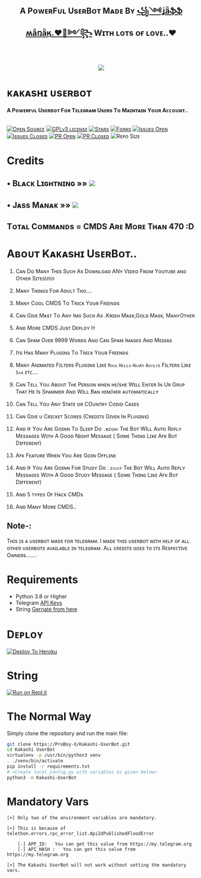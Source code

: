 <h2 align="center"><b>A PᴏᴡᴇʀFᴜʟ UsᴇʀBᴏᴛ Mᴀᴅᴇ Bʏ <a href="https://telegram.dog/Its_JassManak">꧁༺ʝǟֆֆ ʍǟռǟӄ.♥️👻༻꧂</a> Wɪᴛʜ ʟᴏᴛs ᴏғ ʟᴏᴠᴇ..❤️</b></h2> 
<br>
<p align="center"><a href="https://t.me/Kakashi_Support"><img 
src="https://telegra.ph/file/8e158f3cccac5ee2eeece.jpg"></a></p> 
</p>
<h1>ᴋᴀᴋᴀsʜɪ ᴜsᴇʀʙᴏᴛ</h1>
<b>A Pᴏᴡᴇʀғᴜʟ Usᴇʀʙᴏᴛ Fᴏʀ Tᴇʟᴇɢʀᴀᴍ Usᴇʀs Tᴏ Mᴀɪɴᴛᴀɪɴ Yᴏᴜʀ Aᴄᴄᴏᴜɴᴛ..</b>
<br>
<br>

[![Oᴘᴇɴ Sᴏᴜʀᴄᴇ](https://badges.frapsoft.com/os/v1/open-source.png?v=103)]( https://github.com/ProBoy-X/Kakashi-UserBot)
[![GPLᴠ3 ʟɪᴄᴇɴsᴇ](https://img.shields.io/badge/License-GPLv3-blue.svg?&style=flat-square)]( https://github.com/ProBoy-X/Kakashi-UserBot#copyright--license)
[![Sᴛᴀʀs](https://img.shields.io/github/stars/ProBoy-X/Kakashi-UserBot?&style=flat-square)]( https://github.com/ProBoy-X/Kakashi-UserBot/stargazers)
[![Fᴏʀᴋs](https://img.shields.io/github/forks/ProBoy-X/Kakashi-UserBot?&style=flat-square)]( https://github.com/ProBoy-X/Kakashi-UserBot/network/members)
[![Issᴜᴇs Oᴘᴇɴ](https://img.shields.io/github/issues/ProBoy-X/Kakashi-UserBot?&style=flat-square)]( https://github.com/ProBoy-X/Kakashi-UserBot/issues)
[![Issᴜᴇs Cʟᴏsᴇᴅ](https://img.shields.io/github/issues-closed/ProBoy-X/Kakashi-UserBot?&style=flat-square)]( https://github.com/ProBoy-X/Kakashi-UserBot/issues?q=is:closed)
[![PR Oᴘᴇɴ](https://img.shields.io/github/issues-pr/ProBoy-X/Kakashi-UserBot?&style=flat-square)]( https://github.com/ProBoy-X/Kakashi-UserBot/pulls)
[![PR Cʟᴏsᴇᴅ](https://img.shields.io/github/issues-pr-closed/ProBoy-X/Kakashi-UserBot?&style=flat-square)]( https://github.com/ProBoy-X/Kakashi-UserBot/pulls?q=is:closed)
![Rᴇᴘᴏ Sɪᴢᴇ](https://img.shields.io/github/repo-size/ProBoy-X/Kakashi-UserBot?style=flat-square)
<br>

# Credits 
## • Bʟᴀᴄᴋ Lɪɢʜᴛɴɪɴɢ »» <a href="https://github.com/keinshin/Black-Lightning" alt="B Lɪɢʜᴛɴɪɴɢ"> <img src="https://img.shields.io/badge/Black-Lightning-E5E4E2?logo=github" /></a>
## • Jᴀss Mᴀɴᴀᴋ »» <a href="https://github.com/JassManak1125" alt="Jᴀss"> <img src="https://img.shields.io/badge/Jᴀss Mᴀɴᴀᴋ-8f4b3d?logo=github" /></a>


## Tᴏᴛᴀʟ Cᴏᴍᴍᴀɴᴅs = CMDS Aʀᴇ Mᴏʀᴇ Tʜᴀɴ 470 :D


# Aʙᴏᴜᴛ Kᴀᴋᴀsʜɪ UsᴇʀBᴏᴛ..

1. Cᴀɴ Dᴏ Mᴀɴʏ Tʜɪs Sᴜᴄʜ As Dᴏᴡɴʟᴏᴀᴅ ANʏ Vɪᴅᴇᴏ Fʀᴏᴍ Yᴏᴜᴛᴜʙᴇ ᴀɴᴅ Oᴛʜᴇʀ Sɪᴛᴇs\n\n



2. Mᴀɴʏ Tʜɪɴɢs Fᴏʀ Aᴅᴜʟᴛ Tʜᴏ....




3. Mᴀɴʏ Cᴏᴏʟ CMDS Tᴏ Tʀɪᴄᴋ Yᴏᴜʀ Fʀɪᴇɴᴅs




4. Cᴀɴ Gɪᴠᴇ Mᴀsᴛ Tᴏ Aɴʏ Iᴍɢ Sᴜᴄʜ As .Kʀɪsʜ Mᴀsᴋ,Gᴏʟᴅ Mᴀsᴋ, MᴀɴʏOᴛʜᴇʀ




5. Aɴᴅ Mᴏʀᴇ CMDS Jᴜsᴛ Dᴇᴘʟᴏʏ Iᴛ 




6. Cᴀɴ Sᴘᴀᴍ Oᴠᴇʀ 9999 Wᴏʀᴅs Aɴᴅ Cᴀɴ Sᴘᴀᴍ Iᴍᴀɢᴇs Aɴᴅ Mᴇᴅɪᴀs




7. Iᴛs Hᴀs Mᴀɴʏ Pʟᴜɢɪɴs Tᴏ Tʀɪᴄᴋ Yᴏᴜʀ Fʀɪᴇɴᴅs 





8. Mᴀɴʏ  Aɴɪᴍᴀᴛᴇᴅ Fɪʟᴛᴇʀs Pʟᴜɢɪɴs Lɪᴋᴇ ```Rᴏᴄᴋ``` ```Hᴇʟʟᴏ```  ```Hᴇᴀʀᴛ```  ```Aᴅᴜʟᴛs``` Fɪʟᴛᴇʀs Lɪᴋᴇ ``Sᴀx`` ᴇᴛᴄ.... 





9. Cᴀɴ Tᴇʟʟ Yᴏᴜ Aʙᴏᴜᴛ Tʜᴇ Pᴇʀsᴏɴ ᴡʜᴇɴ ʜᴇ/sʜᴇ Wɪʟʟ Eɴᴛᴇʀ Iɴ Uʀ Gʀᴜᴘ Tʜᴀᴛ Hᴇ Is Sᴘᴀᴍᴍᴇʀ Aɴᴅ Wɪʟʟ Bᴀɴ ʜɪᴍ/ʜᴇʀ ᴀᴜᴛᴏᴍᴀᴛɪᴄᴀʟʟʏ




10. Cᴀɴ Tᴇʟʟ Yᴏᴜ Aɴʏ Sᴛᴀᴛᴇ ᴏʀ COᴜɴᴛʀʏ Cᴏɪᴠᴅ Cᴀsᴇs




11. Cᴀɴ Gɪᴠᴇ ᴜ Cʀɪᴄᴋᴇᴛ Sᴄᴏʀᴇs (Cʀᴇᴅɪᴛs Gɪᴠᴇɴ Iɴ Pʟᴜɢɪɴs)




12. Aɴᴅ Iғ Yᴏᴜ Aʀᴇ Gᴏɪɴɴ Tᴏ Sʟᴇᴇᴘ Dᴏ ```.ɴɪɢʜᴛ``` Tʜᴇ Bᴏᴛ WIʟʟ Aᴜᴛᴏ Rᴇᴘʟʏ Mᴇssᴀɢᴇs Wɪᴛʜ A Gᴏᴏᴅ Nɪɢʜᴛ Mᴇssᴀɢᴇ ( Sᴏᴍᴇ Tʜɪɴɢ Lɪᴋᴇ Aғᴋ Bᴜᴛ Dɪғғᴇʀᴇɴᴛ)





13. Aғᴋ Fᴇᴀᴛᴜʀᴇ Wʜᴇɴ Yᴏᴜ Aʀᴇ Gᴏɪɴ Oғғʟɪɴᴇ




14. Aɴᴅ Iғ Yᴏᴜ Aʀᴇ Gᴏɪɴɴ Fᴏʀ Sᴛᴜᴅʏ  Dᴏ ```.sᴛᴜᴅʏ``` Tʜᴇ Bᴏᴛ WIʟʟ Aᴜᴛᴏ Rᴇᴘʟʏ Mᴇssᴀɢᴇs Wɪᴛʜ A Gᴏᴏᴅ Sᴛᴜᴅʏ Mᴇssᴀɢᴇ ( Sᴏᴍᴇ Tʜɪɴɢ Lɪᴋᴇ Aғᴋ Bᴜᴛ Dɪғғᴇʀᴇɴᴛ)




15. Aɴᴅ 5 ᴛʏᴘᴇs Oғ Hᴀᴄᴋ CMDs




16. Aɴᴅ Mᴀɴʏ Mᴏʀᴇ CMDS..




## Note-: 

Tʜɪs ɪs ᴀ ᴜsᴇʀʙᴏᴛ ᴍᴀᴅᴇ ғᴏʀ ᴛᴇʟᴇɢʀᴀᴍ. I ᴍᴀᴅᴇ ᴛʜɪs ᴜsᴇʀʙᴏᴛ ᴡɪᴛʜ ʜᴇʟᴘ ᴏғ ᴀʟʟ ᴏᴛʜᴇʀ ᴜsᴇʀʙᴏᴛs ᴀᴠᴀɪʟᴀʙʟᴇ ɪɴ ᴛᴇʟᴇɢʀᴀᴍ. Aʟʟ ᴄʀᴇᴅɪᴛs ɢᴏᴇs ᴛᴏ ɪᴛs Rᴇsᴘᴇᴄᴛɪᴠᴇ Oᴡɴᴇʀs.......

# Requirements 
* Python 3.8 or Higher
* Telegram [API Keys](https://my.telegram.org/apps)
* String [Gernate from here](https://repl.it/@JassManak1125/Kakashi-UserBot#main.py)


# Dᴇᴘʟᴏʏ

[![Deploy To Heroku](https://www.herokucdn.com/deploy/button.svg)](https://heroku.com/deploy?template=https://github.com/ProBoy-X/Kakashi-UserBot)

# String

[![Run on Repl.it](https://repl.it/badge/github/ProBoy-X/Kakashi-UserBot&theme=midnight-purple)](https://repl.it/@JassManak1125/Kakashi-UserBot
)




# The Normal Way

Simply clone the repository and run the main file:
```sh
git clone https://ProBoy-X/Kakashi-UserBot.git
cd Kakashi UserBot 
virtualenv -p /usr/bin/python3 venv
. ./venv/bin/activate
pip install -r requirements.txt
# <Create local_config.py with variables as given below>
python3 -m Kakashi-UserBot
```




# Mandatory Vars
```
[+] Only two of the environment variables are mandatory.

[+] This is because of telethon.errors.rpc_error_list.ApiIdPublishedFloodError

    [-] APP_ID:   You can get this value from https://my.telegram.org
    [-] API_HASH :   You can get this value from https://my.telegram.org
    
[+] The Kakashi UserBot will not work without setting the mandatory vars.
```
